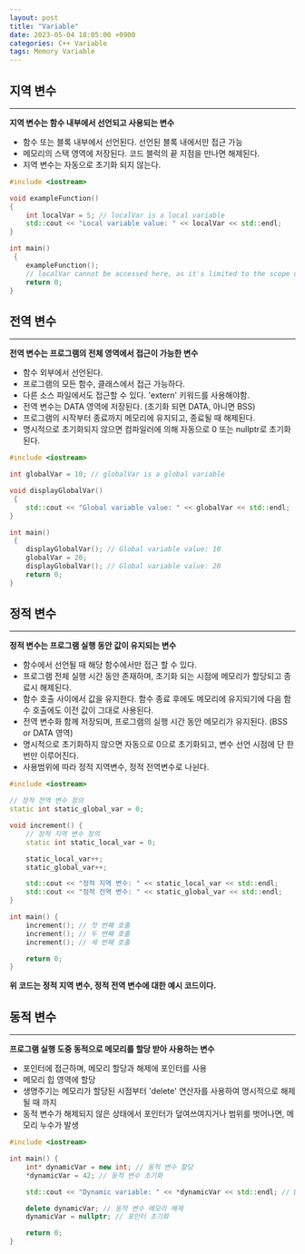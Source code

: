 ```yaml
---
layout: post
title: "Variable"
date: 2023-05-04 18:05:00 +0900
categories: C++ Variable
tags: Memory Variable
---
```


## 지역 변수
----
**지역 변수는 함수 내부에서 선언되고 사용되는 변수**

- 함수 또는 블록 내부에서 선언된다. 선언된 블록 내에서만 접근 가능
- 메모리의 스택 영역에 저장된다. 코드 블럭의 끝 지점을 만나면 해제된다.
- 지역 변수는 자동으로 초기화 되지 않는다.

```cpp 
#include <iostream>

void exampleFunction() 
{
    int localVar = 5; // localVar is a local variable
    std::cout << "Local variable value: " << localVar << std::endl;
}

int main()
 {
    exampleFunction();
    // localVar cannot be accessed here, as it's limited to the scope of exampleFunction()
    return 0;
}
```

## 전역 변수
----------
**전역 변수는 프로그램의 전체 영역에서 접근이 가능한 변수**
- 함수 외부에서 선언된다.
- 프로그램의 모든 함수, 클래스에서 접근 가능하다.
- 다른 소스 파일에서도 접근할 수 있다. 'extern' 키워드를 사용해야함.
- 전역 변수는 DATA 영역에 저장된다. (초기화 되면 DATA, 아니면 BSS)
- 프로그램의 시작부터 종료까지 메모리에 유지되고, 종료될 때 해제된다.
- 명시적으로 초기화되지 않으면 컴파일러에 의해 자동으로 0 또는 nullptr로 초기화된다.


```cpp
#include <iostream>

int globalVar = 10; // globalVar is a global variable

void displayGlobalVar()
 {
    std::cout << "Global variable value: " << globalVar << std::endl;
}

int main()
 {
    displayGlobalVar(); // Global variable value: 10
    globalVar = 20;
    displayGlobalVar(); // Global variable value: 20
    return 0;
}
```


## 정적 변수
---------
**정적 변수는 프로그램 실행 동안 값이 유지되는 변수**
- 함수에서 선언될 때 해당 함수에서만 접근 할 수 있다.
- 프로그램 전체 실행 시간 동안 존재하며, 초기화 되는 시점에 메모리가 할당되고 종료시 해제된다.
- 함수 호출 사이에서 값을 유지한다. 함수 종료 후에도 메모리에 유지되기에 다음 함수 호출에도 이전 값이 그대로 사용된다.
- 전역 변수화 함께 저장되며, 프로그램의 실행 시간 동안 메모리가 유지된다. (BSS or DATA 영역)
- 명시적으로 초기화하지 않으면 자동으로 0으로 초기화되고, 변수 선언 시점에 단 한 번만 이루어진다.
- 사용범위에 따라 정적 지역변수, 정적 전역변수로 나뉜다.


```cpp
#include <iostream>

// 정적 전역 변수 정의
static int static_global_var = 0;

void increment() {
    // 정적 지역 변수 정의
    static int static_local_var = 0;

    static_local_var++;
    static_global_var++;

    std::cout << "정적 지역 변수: " << static_local_var << std::endl;
    std::cout << "정적 전역 변수: " << static_global_var << std::endl;
}

int main() {
    increment(); // 첫 번째 호출
    increment(); // 두 번째 호출
    increment(); // 세 번째 호출

    return 0;
}
```

**위 코드는 정적 지역 변수, 정적 전역 변수에 대한 예시 코드이다.**

## 동적 변수
------------
**프로그램 실행 도중 동적으로 메모리를 할당 받아 사용하는 변수**
- 포인터에 접근하며, 메모리 할당과 해제에 포인터를 사용
- 메모리 힙 영역에 할당
- 생명주기는 메모리가 할당된 시점부터 'delete' 연산자를 사용하여 명시적으로 해제될 때 까지
- 동적 변수가 해제되지 않은 상태에서 포인터가 덮여쓰여지거나 범위를 벗어나면, 메모리 누수가 발생

```cpp
#include <iostream>

int main() {
    int* dynamicVar = new int; // 동적 변수 할당
    *dynamicVar = 42; // 동적 변수 초기화

    std::cout << "Dynamic variable: " << *dynamicVar << std::endl; // Dynamic variable: 42

    delete dynamicVar; // 동적 변수 메모리 해제
    dynamicVar = nullptr; // 포인터 초기화

    return 0;
}
```